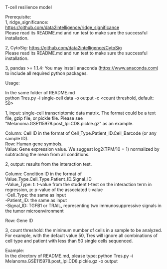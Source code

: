 T-cell resilience model  

Prerequisite:  
1, ridge_significance: https://github.com/data2intelligence/ridge_significance    
Please read its README.md and run test to make sure the successful installation.    
  
2, CytoSig: https://github.com/data2intelligence/CytoSig  
Please read its README.md and run test to make sure the successful installation.  
  
3, pandas >= 1.1.4: You may install anaconda (https://www.anaconda.com) to include all required python packages.      
  
Usage:  
  
In the same folder of README.md    
python Tres.py -i single-cell data -o output -c <count threshold, default: 50>  
  
1, input: single-cell transcriptomic data matrix. The format could be a text file, gzip file, or pickle file. Please see "Melanoma.GSE115978.post_Ipi.CD8.pickle.gz" as an example.  
  
Column: Cell ID in the format of Cell_Type.Patient_ID.Cell_Barcode (or any sample ID).  
Row: Human gene symbols.  
Value: Gene expression value. We suggest log2(TPM/10 + 1) normalized by subtracting the mean from all conditions.      
  
2, output: results from the interaction test.  
  
Column: Condition ID in the format of Value_Type.Cell_Type.Patient_ID.Signal_ID  
  -Value_Type: t: t-value from the student t-test on the interaction term in regression, p: p-value of the associated t-value  
  -Cell_Type: the same as input  
  -Patient_ID: the same as input  
  -Signal_ID: TGFB1 or TRAIL, representing two immunosuppressive signals in the tumor microenvironment  
  
Row: Gene ID  
  
3, count threshold: the minimum number of cells in a sample to be analyzed. For example, with the default value 50, Tres will ignore all combinations of cell type and patient with less than 50 single cells sequenced.  
  
Example:  
In the directory of README.md, please type: python Tres.py -i Melanoma.GSE115978.post_Ipi.CD8.pickle.gz -o output  
  